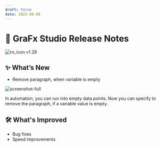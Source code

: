 ```yaml
---
draft: false
date: 2025-08-08
---
```


# 🎉 GraFx Studio Release Notes

![rn_icon](/assets/icon-GraFx-Studio.svg) <span class="version-label">v1.28</span>

## ✨ What’s New

- Remove paragraph, when variable is empty  

![screenshot-full](/release-notes/releasenotesassets/removeparagraph.gif)

In automation, you can run into empty data points. Now you can specify to remove the paragraph, if a variable value is empty.

## 🛠️ What's Improved

- Bug fixes
- Speed improvements
